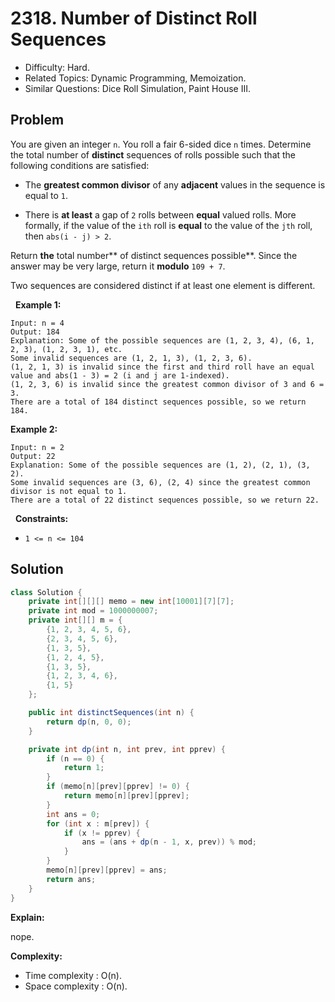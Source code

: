 # 2318. Number of Distinct Roll Sequences

- Difficulty: Hard.
- Related Topics: Dynamic Programming, Memoization.
- Similar Questions: Dice Roll Simulation, Paint House III.

## Problem

You are given an integer ```n```. You roll a fair 6-sided dice ```n``` times. Determine the total number of **distinct** sequences of rolls possible such that the following conditions are satisfied:


	
- The **greatest common divisor** of any **adjacent** values in the sequence is equal to ```1```.
	
- There is **at least** a gap of ```2``` rolls between **equal** valued rolls. More formally, if the value of the ```ith``` roll is **equal** to the value of the ```jth``` roll, then ```abs(i - j) > 2```.


Return **the** total number** of distinct sequences possible**. Since the answer may be very large, return it **modulo** ```109 + 7```.

Two sequences are considered distinct if at least one element is different.

 
**Example 1:**

```
Input: n = 4
Output: 184
Explanation: Some of the possible sequences are (1, 2, 3, 4), (6, 1, 2, 3), (1, 2, 3, 1), etc.
Some invalid sequences are (1, 2, 1, 3), (1, 2, 3, 6).
(1, 2, 1, 3) is invalid since the first and third roll have an equal value and abs(1 - 3) = 2 (i and j are 1-indexed).
(1, 2, 3, 6) is invalid since the greatest common divisor of 3 and 6 = 3.
There are a total of 184 distinct sequences possible, so we return 184.
```

**Example 2:**

```
Input: n = 2
Output: 22
Explanation: Some of the possible sequences are (1, 2), (2, 1), (3, 2).
Some invalid sequences are (3, 6), (2, 4) since the greatest common divisor is not equal to 1.
There are a total of 22 distinct sequences possible, so we return 22.
```

 
**Constraints:**


	
- ```1 <= n <= 104```



## Solution

```java
class Solution {
    private int[][][] memo = new int[10001][7][7];
    private int mod = 1000000007;
    private int[][] m = {
        {1, 2, 3, 4, 5, 6},
        {2, 3, 4, 5, 6},
        {1, 3, 5},
        {1, 2, 4, 5},
        {1, 3, 5},
        {1, 2, 3, 4, 6},
        {1, 5}
    };

    public int distinctSequences(int n) {
        return dp(n, 0, 0);
    }

    private int dp(int n, int prev, int pprev) {
        if (n == 0) {
            return 1;
        }
        if (memo[n][prev][pprev] != 0) {
            return memo[n][prev][pprev];
        }
        int ans = 0;
        for (int x : m[prev]) {
            if (x != pprev) {
                ans = (ans + dp(n - 1, x, prev)) % mod;
            }
        }
        memo[n][prev][pprev] = ans;
        return ans;
    }
}
```

**Explain:**

nope.

**Complexity:**

* Time complexity : O(n).
* Space complexity : O(n).
